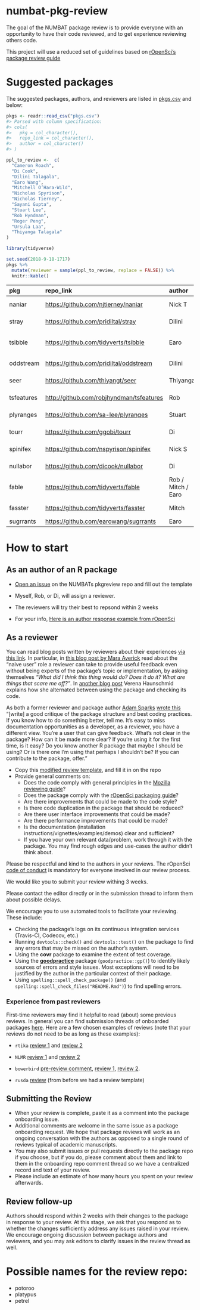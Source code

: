 
<!-- README.md is generated from README.Rmd. Please edit that file -->

# numbat-pkg-review

The goal of the NUMBAT package review is to provide everyone with an
opportunity to have their code reviewed, and to get experience reviewing
others code.

This project will use a reduced set of guidelines based on [rOpenSci’s
package review guide](https://github.com/ropensci/dev_guide)

# Suggested packages

The suggested packages, authors, and reviewers are listed in
[pkgs.csv]() and below:

``` r
pkgs <- readr::read_csv("pkgs.csv")
#> Parsed with column specification:
#> cols(
#>   pkg = col_character(),
#>   repo_link = col_character(),
#>   author = col_character()
#> )

ppl_to_review <-  c(
  "Cameron Roach",
  "Di Cook",
  "Dilini Talagala",
  "Earo Wang",
  "Mitchell O’Hara-Wild",
  "Nicholas Spyrison",
  "Nicholas Tierney",
  "Sayani Gupta",
  "Stuart Lee",
  "Rob Hyndman",
  "Roger Peng",
  "Ursula Laa",
  "Thiyanga Talagala"
)

library(tidyverse)

set.seed(2018-9-18-1717)
pkgs %>%
  mutate(reviewer = sample(ppl_to_review, replace = FALSE)) %>%
  knitr::kable()
```

| pkg        | repo\_link                                 | author             | reviewer             |
| :--------- | :----------------------------------------- | :----------------- | :------------------- |
| naniar     | <https://github.com/njtierney/naniar>      | Nick T             | Stuart Lee           |
| stray      | <https://github.com/pridiltal/stray>       | Dilini             | Cameron Roach        |
| tsibble    | <https://github.com/tidyverts/tsibble>     | Earo               | Mitchell O’Hara-Wild |
| oddstream  | <https://github.com/pridiltal/oddstream>   | Dilini             | Thiyanga Talagala    |
| seer       | <https://github.com/thiyangt/seer>         | Thiyanga           | Earo Wang            |
| tsfeatures | <http://github.com/robjhyndman/tsfeatures> | Rob                | Nicholas Spyrison    |
| plyranges  | <https://github.com/sa-lee/plyranges>      | Stuart             | Sayani Gupta         |
| tourr      | <https://github.com/ggobi/tourr>           | Di                 | Roger Peng           |
| spinifex   | <https://github.com/nspyrison/spinifex>    | Nick S             | Ursula Laa           |
| nullabor   | <https://github.com/dicook/nullabor>       | Di                 | Nicholas Tierney     |
| fable      | <https://github.com/tidyverts/fable>       | Rob / Mitch / Earo | Rob Hyndman          |
| fasster    | <https://github.com/tidyverts/fasster>     | Mitch              | Dilini Talagala      |
| sugrrants  | <https://github.com/earowang/sugrrants>    | Earo               | Di Cook              |

# How to start

## As an author of an R package

  - [Open an issue](https://github.com/numbats/pkg-review/issues/new) on
    the NUMBATs pkgreview repo and fill out the template

  - Myself, Rob, or Di, will assign a reviewer.

  - The reviewers will try their best to repsond within 2 weeks

  - For your info, [Here is an author response example from
    rOpenSci](https://github.com/ropensci/onboarding/issues/160#issuecomment-355043656)

## As a reviewer

You can read blog posts written by reviewers about their experiences
[via this link](https://ropensci.org/tags/reviewer/). In particular, in
[this blog post by Mara
Averick](https://ropensci.org/blog/2017/08/22/first-package-review/)
read about the “naive user” role a reviewer can take to provide useful
feedback even without being experts of the package’s topic or
implementation, by asking themselves *“What did I think this thing would
do? Does it do it? What are things that scare me off?”*. In [another
blog
post](https://ropensci.org/blog/2017/09/08/first-review-experiences/)
Verena Haunschmid explains how she alternated between using the package
and checking its code.

As both a former reviewer and package author [Adam
Sparks](https://adamhsparks.github.io/) [wrote
this](https://twitter.com/adamhsparks/status/898132036451303425)
“\[write\] a good critique of the package structure and best coding
practices. If you know how to do something better, tell me. It’s easy to
miss documentation opportunities as a developer, as a reviewer, you have
a different view. You’re a user that can give feedback. What’s not clear
in the package? How can it be made more clear? If you’re using it for
the first time, is it easy? Do you know another R package that maybe I
should be using? Or is there one I’m using that perhaps I shouldn’t be?
If you can contribute to the package, offer.”

  - Copy this [modified review
    template](https://raw.githubusercontent.com/numbats/pkg-review/master/review_template.md),
    and fill it in on the repo
  - Provide general comments on:
      - Does the code comply with general principles in the [Mozilla
        reviewing
        guide](https://mozillascience.github.io/codeReview/review.html)?
      - Does the package comply with the [rOpenSci packaging
        guide](https://ropensci.github.io/dev_guide/building.html#building)?
      - Are there improvements that could be made to the code style?
      - Is there code duplication in the package that should be reduced?
      - Are there user interface improvements that could be made?
      - Are there performance improvements that could be made?
      - Is the documentation (installation
        instructions/vignettes/examples/demos) clear and sufficient?
      - If you have your own relevant data/problem, work through it with
        the package. You may find rough edges and use-cases the author
        didn’t think about.

Please be respectful and kind to the authors in your reviews. The
rOpenSci [code of
conduct](https://ropensci.github.io/dev_guide/policies.html#code-of-conduct)
is mandatory for everyone involved in our review process.

We would like you to submit your review withing 3 weeks.

Please contact the editor directly or in the submission thread to inform
them about possible delays.

We encourage you to use automated tools to facilitate your reviewing.
These include:

  - Checking the package’s logs on its continuous integration services
    (Travis-CI, Codecov, etc.)
  - Running `devtools::check()` and `devtools::test()` on the package to
    find any errors that may be missed on the author’s system.
  - Using the **covr** package to examine the extent of test coverage.
  - Using the
    [**goodpractice**](https://github.com/MangoTheCat/goodpractice)
    package (`goodpractice::gp()`) to identify likely sources of errors
    and style issues. Most exceptions will need to be justified by the
    author in the particular context of their package.
  - Using `spelling::spell_check_package()` (and
    `spelling::spell_check_files("README.Rmd")`) to find spelling
    errors.

### Experience from past reviewers

First-time reviewers may find it helpful to read (about) some previous
reviews. In general you can find submission threads of onboarded
packages
[here](https://github.com/ropensci/onboarding/issues?q=is%3Aissue+is%3Aclosed+label%3A6%2Fapproved).
Here are a few chosen examples of reviews (note that your reviews do not
need to be as long as these examples):

  - `rtika`
    [review 1](https://github.com/ropensci/onboarding/issues/191#issuecomment-367166658)
    and
    [review 2](https://github.com/ropensci/onboarding/issues/191#issuecomment-368254623)

  - `NLMR`
    [review 1](https://github.com/ropensci/onboarding/issues/188#issuecomment-368042693)
    and
    [review 2](https://github.com/ropensci/onboarding/issues/188#issuecomment-369310831)

  - `bowerbird` [pre-review
    comment](https://github.com/ropensci/onboarding/issues/139#issuecomment-322713737),
    [review 1](https://github.com/ropensci/onboarding/issues/139#issuecomment-342380870),
    [review 2](https://github.com/ropensci/onboarding/issues/139#issuecomment-342724843).

  - `rusda`
    [review](https://github.com/ropensci/onboarding/issues/18#issuecomment-120445737)
    (from before we had a review template)

## Submitting the Review

  - When your review is complete, paste it as a comment into the package
    onboarding issue.
  - Additional comments are welcome in the same issue as a package
    onboarding request. We hope that package reviews will work as an
    ongoing conversation with the authors as opposed to a single round
    of reviews typical of academic manuscripts.
  - You may also submit issues or pull requests directly to the package
    repo if you choose, but if you do, please comment about them and
    link to them in the onboarding repo comment thread so we have a
    centralized record and text of your review.
  - Please include an estimate of how many hours you spent on your
    review afterwards.

## Review follow-up

Authors should respond within 2 weeks with their changes to the package
in response to your review. At this stage, we ask that you respond as to
whether the changes sufficiently address any issues raised in your
review. We encourage ongoing discussion between package authors and
reviewers, and you may ask editors to clarify issues in the review
thread as well.

# Possible names for the review repo:

  - potoroo
  - platypus
  - petrel
